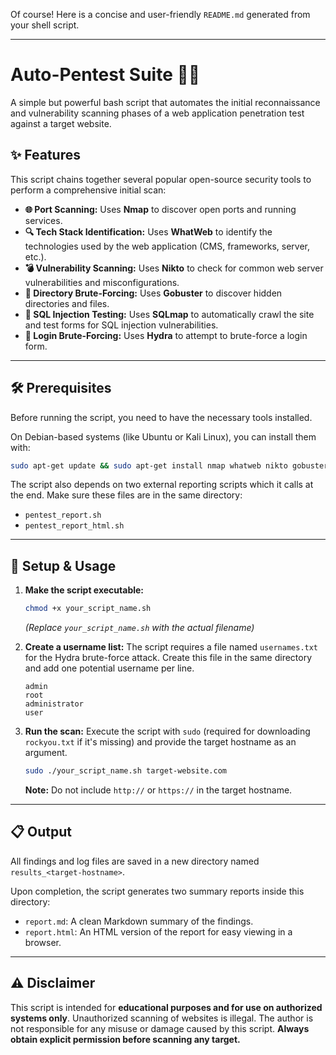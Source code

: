 Of course\! Here is a concise and user-friendly `README.md` generated from your shell script.

-----

# Auto-Pentest Suite 🕵️‍♂️

A simple but powerful bash script that automates the initial reconnaissance and vulnerability scanning phases of a web application penetration test against a target website.

## ✨ Features

This script chains together several popular open-source security tools to perform a comprehensive initial scan:

  * **🌐 Port Scanning:** Uses **Nmap** to discover open ports and running services.
  * **🔍 Tech Stack Identification:** Uses **WhatWeb** to identify the technologies used by the web application (CMS, frameworks, server, etc.).
  * **💣 Vulnerability Scanning:** Uses **Nikto** to check for common web server vulnerabilities and misconfigurations.
  * **📂 Directory Brute-Forcing:** Uses **Gobuster** to discover hidden directories and files.
  * **💉 SQL Injection Testing:** Uses **SQLmap** to automatically crawl the site and test forms for SQL injection vulnerabilities.
  * **🔑 Login Brute-Forcing:** Uses **Hydra** to attempt to brute-force a login form.

-----

## 🛠️ Prerequisites

Before running the script, you need to have the necessary tools installed.

On Debian-based systems (like Ubuntu or Kali Linux), you can install them with:

```bash
sudo apt-get update && sudo apt-get install nmap whatweb nikto gobuster sqlmap hydra -y
```

The script also depends on two external reporting scripts which it calls at the end. Make sure these files are in the same directory:

  * `pentest_report.sh`
  * `pentest_report_html.sh`

-----

## 🚀 Setup & Usage

1.  **Make the script executable:**

    ```bash
    chmod +x your_script_name.sh
    ```

    *(Replace `your_script_name.sh` with the actual filename)*

2.  **Create a username list:** The script requires a file named `usernames.txt` for the Hydra brute-force attack. Create this file in the same directory and add one potential username per line.

    ```
    admin
    root
    administrator
    user
    ```

3.  **Run the scan:** Execute the script with `sudo` (required for downloading `rockyou.txt` if it's missing) and provide the target hostname as an argument.

    ```bash
    sudo ./your_script_name.sh target-website.com
    ```

    **Note:** Do not include `http://` or `https://` in the target hostname.

-----

## 📋 Output

All findings and log files are saved in a new directory named `results_<target-hostname>`.

Upon completion, the script generates two summary reports inside this directory:

  * `report.md`: A clean Markdown summary of the findings.
  * `report.html`: An HTML version of the report for easy viewing in a browser.

-----

## ⚠️ Disclaimer

This script is intended for **educational purposes and for use on authorized systems only**. Unauthorized scanning of websites is illegal. The author is not responsible for any misuse or damage caused by this script. **Always obtain explicit permission before scanning any target.**